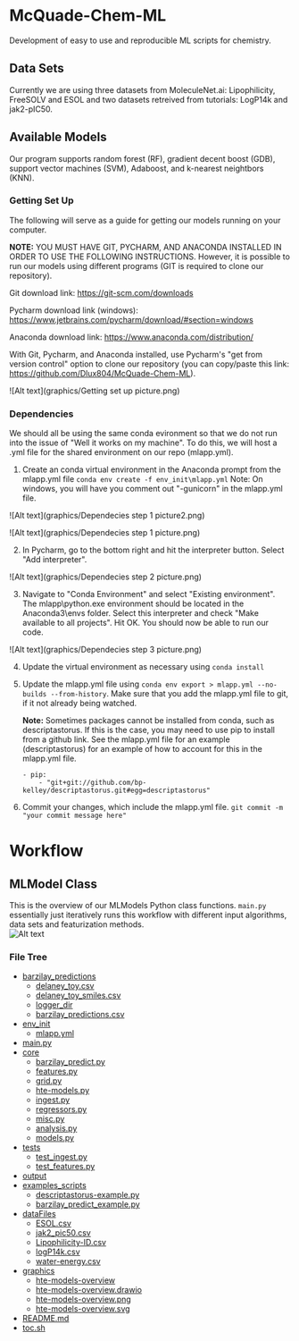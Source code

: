# McQuade-Chem-ML
Development of easy to use and reproducible ML scripts for chemistry.  

## Data Sets
Currently we are using three datasets from MoleculeNet.ai: Lipophilicity, FreeSOLV and ESOL and two datasets retreived from tutorials: LogP14k and jak2-pIC50.

## Available Models
Our program supports random forest (RF), gradient decent boost (GDB), support vector machines (SVM), Adaboost, and k-nearest neightbors (KNN).   

### Getting Set Up
The following will serve as a guide for getting our models running on your computer.

**NOTE:** YOU MUST HAVE GIT, PYCHARM, AND ANACONDA INSTALLED IN ORDER TO USE THE FOLLOWING INSTRUCTIONS. However, it is possible to run our models using different programs (GIT is required to clone our repository).

Git download link: https://git-scm.com/downloads

Pycharm download link (windows): https://www.jetbrains.com/pycharm/download/#section=windows

Anaconda download link: https://www.anaconda.com/distribution/

 With Git, Pycharm, and Anaconda installed, use Pycharm's "get from version control" option to clone our repository (you can copy/paste this link: https://github.com/Dlux804/McQuade-Chem-ML).

 ![Alt text](graphics/Getting set up picture.png)

### Dependencies
We should all be using the same conda evironment so that we do not run into the issue
of "Well it works on my machine".  To do this, we will host a .yml file for the shared
environment on our repo (mlapp.yml).

1. Create an conda virtual environment in the Anaconda prompt from the mlapp.yml file
 ```conda env create -f env_init\mlapp.yml```
 Note: On windows, you will have you comment out "-gunicorn" in the mlapp.yml file.
 
 ![Alt text](graphics/Dependecies step 1 picture2.png)
 
  ![Alt text](graphics/Dependecies step 1 picture.png)
 
 2. In Pycharm, go to the bottom right and hit the interpreter button. Select "Add interpreter".
 
 
 ![Alt text](graphics/Dependecies step 2 picture.png)
 
 3. Navigate to "Conda Environment" and select "Existing environment". The mlapp\python.exe environment should be located in the Anaconda3\envs folder. Select this interpreter and check "Make available to all projects". Hit OK. You should now be able to run our code.
 
  ![Alt text](graphics/Dependecies step 3 picture.png)
 
 4. Update the virtual environment as necessary using ```conda install```
 5. Update the mlapp.yml file using ```conda env export > mlapp.yml --no-builds --from-history```. Make sure that you add the 
 mlapp.yml file to git, if it not already being watched.

    **Note:** Sometimes packages cannot be installed from conda, such as descriptastorus.
    If this is the case, you may need to use pip to install from a github link.
    See the mlapp.yml file for an example (descriptastorus) for an example of how to account for this
    in the mlapp.yml file.  
    ```
    - pip:
        - "git+git://github.com/bp-kelley/descriptastorus.git#egg=descriptastorus"
    ```
 6. Commit your changes, which include the mlapp.yml file. ```git commit -m "your commit message here"```
 
 
# Workflow

## MLModel Class
This is the overview of our MLModels Python class functions.  ```main.py``` essentially just iteratively runs this workflow with different input algorithms, data sets and featurization methods.   
![Alt text](graphics/hte-models-overview-Page-2.png)

### File Tree


 * [barzilay_predictions](./barzilay_predictions)
   * [delaney_toy.csv](./barzilay_predictions/delaney_toy.csv)
   * [delaney_toy_smiles.csv](./barzilay_predictions/delaney_toy_smiles.csv)
   * [logger_dir](./barzilay_predictions/logger_dir)
   * [barzilay_predictions.csv](./barzilay_predictions/barzilay_predictions.csv)
 * [env_init](./env_init)
   * [mlapp.yml](./env_init/mlapp.yml)
 * [main.py](./main.py)
 * [core](./core)
   * [barzilay_predict.py](./core/barzilay_predict.py)
   * [features.py](./core/features.py)
   * [grid.py](./core/grid.py)
   * [hte-models.py](./core/hte-models.py)
   * [ingest.py](./core/ingest.py)
   * [regressors.py](./core/regressors.py)
   * [misc.py](./core/misc.py)
   * [analysis.py](./core/analysis.py)
   * [models.py](./core/models.py)
 * [tests](./tests)
   * [test_ingest.py](./tests/test_ingest.py)
   * [test_features.py](./tests/test_features.py)
 * [output](./output)
 * [examples_scripts](./examples_scripts)
   * [descriptastorus-example.py](./examples_scripts/descriptastorus-example.py)
   * [barzilay_predict_example.py](./examples_scripts/barzilay_predict_example.py)
 * [dataFiles](./dataFiles)
   * [ESOL.csv](./dataFiles/ESOL.csv)
   * [jak2_pic50.csv](./dataFiles/jak2_pic50.csv)
   * [Lipophilicity-ID.csv](dataFiles/Lipophilicity-ID.csv)
   * [logP14k.csv](./dataFiles/logP14k.csv)
   * [water-energy.csv](./dataFiles/water-energy.csv)
 * [graphics](./graphics)
   * [hte-models-overview](./graphics/hte-models-overview)
   * [hte-models-overview.drawio](./graphics/hte-models-overview.drawio)
   * [hte-models-overview.png](./graphics/hte-models-overview.png)
   * [hte-models-overview.svg](./graphics/hte-models-overview.svg)
 * [README.md](./README.md)
 * [toc.sh](./toc.sh)
 
 
